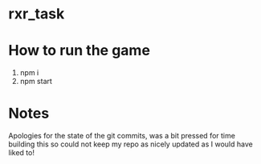 # rxr_task

# How to run the game
1) npm i
2) npm start

# Notes
Apologies for the state of the git commits, was a bit pressed for time building this so could not keep my repo as nicely updated as I would have liked to!
